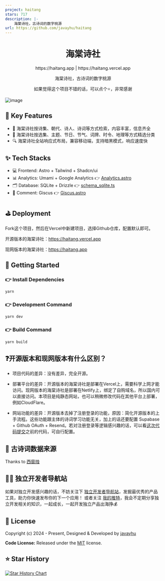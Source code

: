 ```yaml
---
project: haitang
stars: 717
description: |-
    海棠诗社，古诗词的数字桃源
url: https://github.com/javayhu/haitang
---
```


<h1 align=center>海棠诗社</h1>

<p align=center>https://haitang.app | https://haitang.vercel.app</p>

<p align=center>海棠诗社，古诗词的数字桃源</p>

<p align=center>如果觉得这个项目不错的话，可以点个⭐，非常感谢 </p>

![image](public/images/screenshot.png)

## 📌 Key Features

- 🎯 海棠诗社按诗集、朝代、诗人、诗词等方式检索，内容丰富，信息齐全
- 📝 海棠诗社按选集、主题、节日、节气、词牌、时令、地理等方式精选分类
- 🔍 海棠诗社全站响应式布局，兼容移动端，支持暗黑模式，响应速度快


## ✨ Tech Stacks

- 💻 Frontend: Astro + Tailwind + Shadcn/ui
- 📊 Analytics: Umami + Google Analytics 👉 [Analytics.astro](src/layouts/Analytics.astro)
- 🗂️ Database: SQLite + Drizzle 👉 [schema_sqlite.ts](src/database/schema_sqlite.ts)
- 💬 Comment: Giscus 👉 [Giscus.astro](src/components/Giscus.astro)


## ⛳ Deployment

Fork这个项目，然后在Vercel中新建项目，选择Github仓库，配置默认即可。

开源版本的海棠诗社：https://haitang.vercel.app

现网版本的海棠诗社：https://haitang.app


## 🚀 Getting Started

### 👉 Install Dependencies

```bash
yarn
```

### 👉 Development Command

```bash
yarn dev
```

### 👉 Build Command

```bash
yarn build
```


## ❓开源版本和现网版本有什么区别？

- 项目代码的差异：没有差异，完全开源。

- 部署平台的差异：开源版本的海棠诗社是部署在Vercel上，需要科学上网才能访问。现网版本的海棠诗社是部署在Netlify上，绑定了自购域名，所以国内可以直接访问。本项目是纯静态网站，也可以稍微修改代码在其他平台上部署，例如CloudFlare。

- 网站功能的差异：开源版本去掉了注册登录的功能，原因：简化开源版本的上手流程。这些功能跟主体的诗词学习功能无关，加上的话还要配置 Supabase + Github OAuth + Resend。若对注册登录等逻辑感兴趣的话，可以看[这次代码提交](https://github.com/javayhu/haitang/commit/d8febb388bc9fe1fdd9a559c3e0e017e7fe5fff2)之前的代码，可自行配置。


## 📱 古诗词数据来源

Thanks to [西窗烛](https://www.xczim.com/)


## 👨‍💻 独立开发者导航站

如果对独立开发感兴趣的话，不妨关注下 [独立开发者导航站](https://www.indiehackers.site)，发掘最优秀的产品工具，助力你快速发布你的下一个应用！
或者关注 [我的推特](https://x.com/javayhu)，我会不定期分享独立开发相关的知识，一起成长，一起开发独立产品出海挣💰


## 📝 License

Copyright (c) 2024 - Present, Designed & Developed by [javayhu](https://x.com/javayhu)

**Code License:** Released under the [MIT](LICENSE) license.

## ⭐ Star History

[![Star History Chart](https://api.star-history.com/svg?repos=javayhu/haitang&type=Date)](https://star-history.com/#javayhu/haitang&Date)


